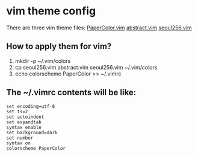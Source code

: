 # vim theme config
There are three vim theme files: [PaperColor.vim](https://github.com/MagicVin/GUI-Lab/blob/main/PaperColor.vim) [abstract.vim](https://github.com/MagicVin/GUI-Lab/blob/main/abstract.vim) [seoul256.vim](https://github.com/MagicVin/GUI-Lab/blob/main/seoul256.vim)  

## How to apply them for vim?
1. mkdir -p ~/.vim/colors
2. cp seoul256.vim abstract.vim seoul256.vim ~/.vim/colors
3. echo colorscheme PaperColor >> ~/.vimrc

## The ~/.vimrc contents will be like:
```
set encoding=utf-8
set ts=2
set autoindent
set expandtab
syntax enable
set background=dark
set number
syntax on
colorscheme PaperColor
```
